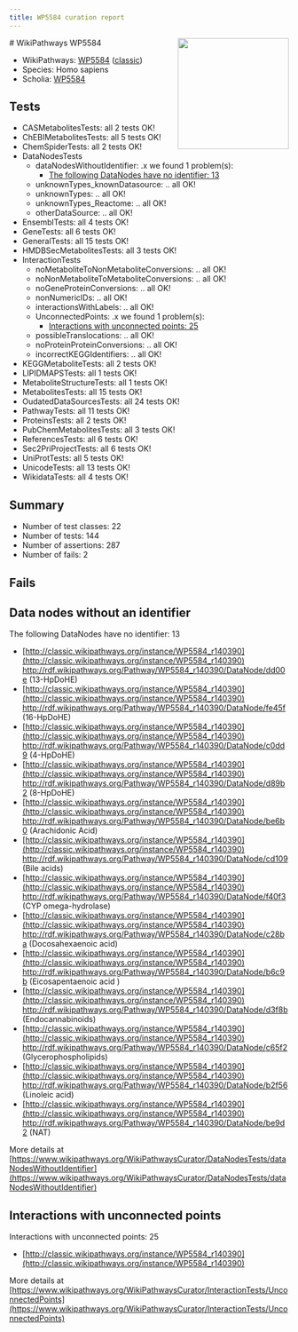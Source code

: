 ```yaml
---
title: WP5584 curation report
---
```


<img style="float: right; width: 200px" src="https://upload.wikimedia.org/wikipedia/commons/thumb/8/83/Wplogo_with_text_500.png/640px-Wplogo_with_text_500.png" />
# WikiPathways WP5584

* WikiPathways: [WP5584](https://wikipathways.org/pathways/WP5584) ([classic](https://classic.wikipathways.org/instance/WP5584))
* Species: Homo sapiens
* Scholia: [WP5584](https://scholia.toolforge.org/wikipathways/WP5584)
## Tests
* CASMetabolitesTests: all 2 tests OK!
* ChEBIMetabolitesTests: all 5 tests OK!
* ChemSpiderTests: all 2 tests OK!
* DataNodesTests
    * dataNodesWithoutIdentifier: .x we found 1 problem(s):
        * [The following DataNodes have no identifier: 13](#8792c493)
    * unknownTypes_knownDatasource: .. all OK!
    * unknownTypes: .. all OK!
    * unknownTypes_Reactome: .. all OK!
    * otherDataSource: .. all OK!
* EnsemblTests: all 4 tests OK!
* GeneTests: all 6 tests OK!
* GeneralTests: all 15 tests OK!
* HMDBSecMetabolitesTests: all 3 tests OK!
* InteractionTests
    * noMetaboliteToNonMetaboliteConversions: .. all OK!
    * noNonMetaboliteToMetaboliteConversions: .. all OK!
    * noGeneProteinConversions: .. all OK!
    * nonNumericIDs: .. all OK!
    * interactionsWithLabels: .. all OK!
    * UnconnectedPoints: .x we found 1 problem(s):
        * [Interactions with unconnected points: 25](#7f1d409b)
    * possibleTranslocations: .. all OK!
    * noProteinProteinConversions: .. all OK!
    * incorrectKEGGIdentifiers: .. all OK!
* KEGGMetaboliteTests: all 2 tests OK!
* LIPIDMAPSTests: all 1 tests OK!
* MetaboliteStructureTests: all 1 tests OK!
* MetabolitesTests: all 15 tests OK!
* OudatedDataSourcesTests: all 24 tests OK!
* PathwayTests: all 11 tests OK!
* ProteinsTests: all 2 tests OK!
* PubChemMetabolitesTests: all 3 tests OK!
* ReferencesTests: all 6 tests OK!
* Sec2PriProjectTests: all 6 tests OK!
* UniProtTests: all 5 tests OK!
* UnicodeTests: all 13 tests OK!
* WikidataTests: all 4 tests OK!


## Summary

* Number of test classes: 22
* Number of tests: 144
* Number of assertions: 287
* Number of fails: 2

## Fails

<a name="8792c493" />

## Data nodes without an identifier

The following DataNodes have no identifier: 13

* [http://classic.wikipathways.org/instance/WP5584_r140390](http://classic.wikipathways.org/instance/WP5584_r140390) http://rdf.wikipathways.org/Pathway/WP5584_r140390/DataNode/dd00e (13-HpDoHE)
* [http://classic.wikipathways.org/instance/WP5584_r140390](http://classic.wikipathways.org/instance/WP5584_r140390) http://rdf.wikipathways.org/Pathway/WP5584_r140390/DataNode/fe45f (16-HpDoHE)
* [http://classic.wikipathways.org/instance/WP5584_r140390](http://classic.wikipathways.org/instance/WP5584_r140390) http://rdf.wikipathways.org/Pathway/WP5584_r140390/DataNode/c0dd9 (4-HpDoHE)
* [http://classic.wikipathways.org/instance/WP5584_r140390](http://classic.wikipathways.org/instance/WP5584_r140390) http://rdf.wikipathways.org/Pathway/WP5584_r140390/DataNode/d89b2 (8-HpDoHE)
* [http://classic.wikipathways.org/instance/WP5584_r140390](http://classic.wikipathways.org/instance/WP5584_r140390) http://rdf.wikipathways.org/Pathway/WP5584_r140390/DataNode/be6b0 (Arachidonic Acid)
* [http://classic.wikipathways.org/instance/WP5584_r140390](http://classic.wikipathways.org/instance/WP5584_r140390) http://rdf.wikipathways.org/Pathway/WP5584_r140390/DataNode/cd109 (Bile acids)
* [http://classic.wikipathways.org/instance/WP5584_r140390](http://classic.wikipathways.org/instance/WP5584_r140390) http://rdf.wikipathways.org/Pathway/WP5584_r140390/DataNode/f40f3 (CYP omega-hydrolase)
* [http://classic.wikipathways.org/instance/WP5584_r140390](http://classic.wikipathways.org/instance/WP5584_r140390) http://rdf.wikipathways.org/Pathway/WP5584_r140390/DataNode/c28ba (Docosahexaenoic acid)
* [http://classic.wikipathways.org/instance/WP5584_r140390](http://classic.wikipathways.org/instance/WP5584_r140390) http://rdf.wikipathways.org/Pathway/WP5584_r140390/DataNode/b6c9b (Eicosapentaenoic acid )
* [http://classic.wikipathways.org/instance/WP5584_r140390](http://classic.wikipathways.org/instance/WP5584_r140390) http://rdf.wikipathways.org/Pathway/WP5584_r140390/DataNode/d3f8b (Endocannabinoids)
* [http://classic.wikipathways.org/instance/WP5584_r140390](http://classic.wikipathways.org/instance/WP5584_r140390) http://rdf.wikipathways.org/Pathway/WP5584_r140390/DataNode/c65f2 (Glycerophospholipids)
* [http://classic.wikipathways.org/instance/WP5584_r140390](http://classic.wikipathways.org/instance/WP5584_r140390) http://rdf.wikipathways.org/Pathway/WP5584_r140390/DataNode/b2f56 (Linoleic acid)
* [http://classic.wikipathways.org/instance/WP5584_r140390](http://classic.wikipathways.org/instance/WP5584_r140390) http://rdf.wikipathways.org/Pathway/WP5584_r140390/DataNode/be9d2 (NAT)


More details at [https://www.wikipathways.org/WikiPathwaysCurator/DataNodesTests/dataNodesWithoutIdentifier](https://www.wikipathways.org/WikiPathwaysCurator/DataNodesTests/dataNodesWithoutIdentifier)

<a name="7f1d409b" />

## Interactions with unconnected points

Interactions with unconnected points: 25

* [http://classic.wikipathways.org/instance/WP5584_r140390](http://classic.wikipathways.org/instance/WP5584_r140390)


More details at [https://www.wikipathways.org/WikiPathwaysCurator/InteractionTests/UnconnectedPoints](https://www.wikipathways.org/WikiPathwaysCurator/InteractionTests/UnconnectedPoints)

